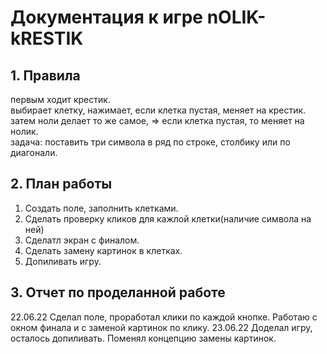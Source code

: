 # Документация к игре nOLIK-kRESTIK


## 1. Правила
первым ходит крестик.  
выбирает клетку, нажимает, если клетка пустая, меняет на крестик.  
затем ноли делает то же самое, => если клетка пустая, то меняет на нолик.  
задача: поставить три символа в ряд по строке, столбику или по диагонали.


## 2. План работы
1. Создать поле, заполнить клетками.  
2. Сделать проверку кликов для кажлой клетки(наличие символа на ней)
3. Сделатл экран с финалом.  
4. Сделать замену картинок в клетках.
5. Допиливать игру. 
## 3. Отчет по проделанной работе
22.06.22 Сделал поле, проработал клики по каждой кнопке. Работаю с окном финала и с заменой картинок по клику.
23.06.22 Доделал игру, осталось допиливать. Поменял концепцию замены картинок.
